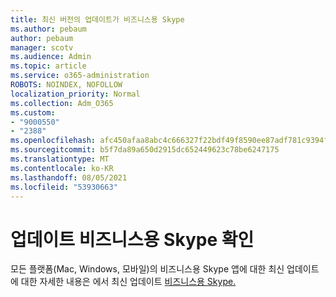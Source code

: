 ```yaml
---
title: 최신 버전의 업데이트가 비즈니스용 Skype
ms.author: pebaum
author: pebaum
manager: scotv
ms.audience: Admin
ms.topic: article
ms.service: o365-administration
ROBOTS: NOINDEX, NOFOLLOW
localization_priority: Normal
ms.collection: Adm_O365
ms.custom:
- "9000550"
- "2388"
ms.openlocfilehash: afc450afaa8abc4c666327f22bdf49f8590ee87adf781c9394fe75fd314791cb
ms.sourcegitcommit: b5f7da89a650d2915dc652449623c78be6247175
ms.translationtype: MT
ms.contentlocale: ko-KR
ms.lasthandoff: 08/05/2021
ms.locfileid: "53930663"
---
```

# <a name="check-for-skype-for-business-updates"></a>업데이트 비즈니스용 Skype 확인

모든 플랫폼(Mac, Windows, 모바일)의 비즈니스용 Skype 앱에 대한 최신 업데이트에 대한 자세한 내용은 에서 최신 업데이트 [비즈니스용 Skype.](https://support.office.com/article/follow-the-latest-updates-in-skype-for-business-cece9f93-add1-4d93-9a38-56cc598e5781)
